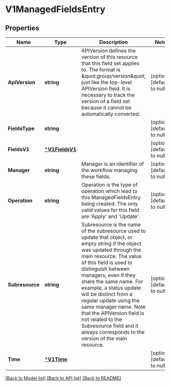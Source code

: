 # V1ManagedFieldsEntry

## Properties
Name | Type | Description | Notes
------------ | ------------- | ------------- | -------------
**ApiVersion** | **string** | APIVersion defines the version of this resource that this field set applies to. The format is \&quot;group/version\&quot; just like the top-level APIVersion field. It is necessary to track the version of a field set because it cannot be automatically converted. | [optional] [default to null]
**FieldsType** | **string** |  | [optional] [default to null]
**FieldsV1** | [***V1FieldsV1**](v1FieldsV1.md) |  | [optional] [default to null]
**Manager** | **string** | Manager is an identifier of the workflow managing these fields. | [optional] [default to null]
**Operation** | **string** | Operation is the type of operation which lead to this ManagedFieldsEntry being created. The only valid values for this field are &#39;Apply&#39; and &#39;Update&#39;. | [optional] [default to null]
**Subresource** | **string** | Subresource is the name of the subresource used to update that object, or empty string if the object was updated through the main resource. The value of this field is used to distinguish between managers, even if they share the same name. For example, a status update will be distinct from a regular update using the same manager name. Note that the APIVersion field is not related to the Subresource field and it always corresponds to the version of the main resource. | [optional] [default to null]
**Time** | [***V1Time**](v1Time.md) |  | [optional] [default to null]

[[Back to Model list]](../README.md#documentation-for-models) [[Back to API list]](../README.md#documentation-for-api-endpoints) [[Back to README]](../README.md)


